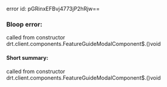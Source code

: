 error id: pGRinxEFBvj4773jP2hRjw==
### Bloop error:

called from constructor drt.client.components.FeatureGuideModalComponent$.<init>()void
#### Short summary: 

called from constructor drt.client.components.FeatureGuideModalComponent$.<init>()void